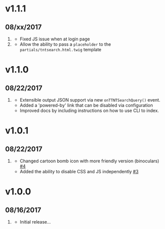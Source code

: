 # v1.1.1
##  08/xx/2017

1. [](#bugfix)
    * Fixed JS issue when at login page
1. [](#improved)
    * Allow the ability to pass a `placeholder` to the  `partials/tntsearch.html.twig` template

# v1.1.0
##  08/22/2017

1. [](#new)
    * Extensible output JSON support via new `onTTNTSearchQuery()` event.
    * Added a 'powered-by' link that can be disabled via configuration
    * Improved docs by including instructions on how to use CLI to index. 
    

# v1.0.1
##  08/22/2017

1. [](#new)
    * Changed cartoon bomb icon with more friendly version (binoculars) [#4](https://github.com/trilbymedia/grav-plugin-tntsearch/issues/4)
    * Added the ability to disable CSS and JS independently [#3](https://github.com/trilbymedia/grav-plugin-tntsearch/issues/3)

# v1.0.0
##  08/16/2017

1. [](#new)
    * Initial release...
